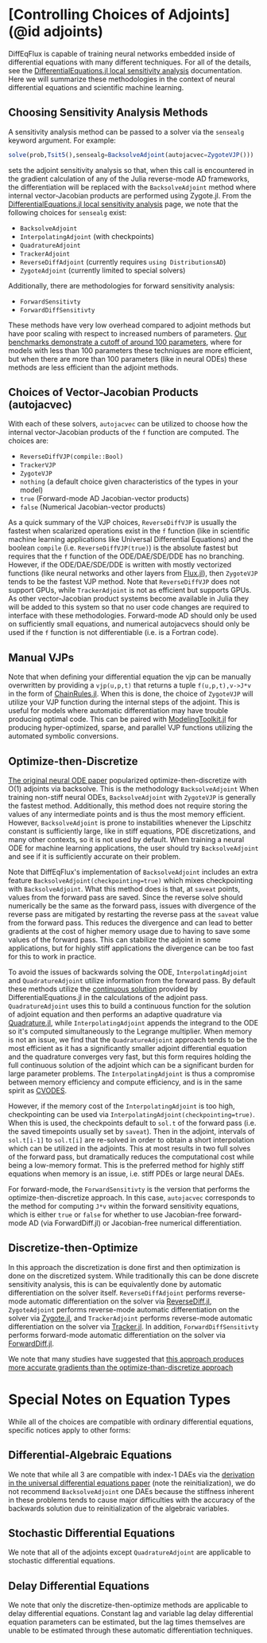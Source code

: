 # [Controlling Choices of Adjoints](@id adjoints)

DiffEqFlux is capable of training neural networks embedded inside of
differential equations with many different techniques. For all of the
details, see the
[DifferentialEquations.jl local sensitivity analysis](https://docs.sciml.ai/latest/analysis/sensitivity/)
documentation. Here we will summarize these methodologies in the
context of neural differential equations and scientific machine learning.

## Choosing Sensitivity Analysis Methods

A sensitivity analysis method can be passed to a solver via the `sensealg`
keyword argument. For example:

```julia
solve(prob,Tsit5(),sensealg=BacksolveAdjoint(autojacvec=ZygoteVJP()))
```

sets the adjoint sensitivity analysis so that, when this call is
encountered in the gradient calculation of any of the Julia reverse-mode
AD frameworks, the differentiation will be replaced with the `BacksolveAdjoint`
method where internal vector-Jacobian products are performed using
Zygote.jl. From the [DifferentialEquations.jl local sensitivity analysis](https://docs.sciml.ai/latest/analysis/sensitivity/)
page, we note that the following choices for `sensealg` exist:

- `BacksolveAdjoint`
- `InterpolatingAdjoint` (with checkpoints)
- `QuadratureAdjoint`
- `TrackerAdjoint`
- `ReverseDiffAdjoint` (currently requires `using DistributionsAD`)
- `ZygoteAdjoint` (currently limited to special solvers)

Additionally, there are methodologies for forward sensitivity analysis:

- `ForwardSensitivty`
- `ForwardDiffSensitivty`

These methods have very low overhead compared to adjoint methods but
have poor scaling with respect to increased numbers of parameters.
[Our benchmarks demonstrate a cutoff of around 100 parameters](https://arxiv.org/abs/1812.01892),
where for models with less than 100 parameters these techniques are more
efficient, but when there are more than 100 parameters (like in neural ODEs)
these methods are less efficient than the adjoint methods.

## Choices of Vector-Jacobian Products (autojacvec)

With each of these solvers, `autojacvec` can be utilized to choose how
the internal vector-Jacobian products of the `f` function are computed.
The choices are:

- `ReverseDiffVJP(compile::Bool)`
- `TrackerVJP`
- `ZygoteVJP`
- `nothing` (a default choice given characteristics of the types in your model)
- `true` (Forward-mode AD Jacobian-vector products)
- `false` (Numerical Jacobian-vector products)

As a quick summary of the VJP choices, `ReverseDiffVJP` is usually the
fastest when scalarized operations exist in the `f` function (like
in scientific machine learning applications like Universal Differential
Equations) and the boolean `compile` (i.e. `ReverseDiffVJP(true)`)
is the absolute fastest but requires that the `f` function of the
ODE/DAE/SDE/DDE has no branching. However, if the ODE/DAE/SDE/DDE
is written with mostly vectorized functions (like neural networks and
other layers from [Flux.jl](https://fluxml.ai/)), then `ZygoteVJP`
tends to be the fastest VJP method. Note that `ReverseDiffVJP` does
not support GPUs, while `TrackerAdjoint` is not as efficient but
supports GPUs. As other vector-Jacobian product systems become available
in Julia they will be added to this system so that no user code changes
are required to interface with these methodologies. Forward-mode AD
should only be used on sufficiently small equations, and numerical
autojacvecs should only be used if the `f` function is not differentiable
(i.e. is a Fortran code).

## Manual VJPs

Note that when defining your differential equation the vjp can be
manually overwritten by providing a `vjp(u,p,t)` that returns a tuple
`f(u,p,t),v->J*v` in the form of [ChainRules.jl](https://www.juliadiff.org/ChainRulesCore.jl/stable/).
When this is done, the choice of `ZygoteVJP` will utilize your VJP
function during the internal steps of the adjoint. This is useful for
models where automatic differentiation may have trouble producing
optimal code. This can be paired with [ModelingToolkit.jl](https://github.com/SciML/ModelingToolkit.jl)
for producing hyper-optimized, sparse, and parallel VJP functions utilizing
the automated symbolic conversions.

## Optimize-then-Discretize

[The original neural ODE paper](https://arxiv.org/abs/1806.07366)
popularized optimize-then-discretize with O(1) adjoints via backsolve.
This is the methodology `BacksolveAdjoint`
When training non-stiff neural ODEs, `BacksolveAdjoint` with `ZygoteVJP`
is generally the fastest method. Additionally, this method does not
require storing the values of any intermediate points and is thus the
most memory efficient. However, `BacksolveAdjoint` is prone
to instabilities whenever the Lipschitz constant is sufficiently large,
like in stiff equations, PDE discretizations, and many other contexts,
so it is not used by default. When training a neural ODE for machine
learning applications, the user should try `BacksolveAdjoint` and see
if it is sufficiently accurate on their problem.

Note that DiffEqFlux's implementation of `BacksolveAdjoint` includes
an extra feature `BacksolveAdjoint(checkpointing=true)` which mixes
checkpointing with `BacksolveAdjoint`. What this method does is that,
at `saveat` points, values from the forward pass are saved. Since the
reverse solve should numerically be the same as the forward pass, issues
with divergence of the reverse pass are mitigated by restarting the
reverse pass at the `saveat` value from the forward pass. This reduces
the divergence and can lead to better gradients at the cost of higher
memory usage due to having to save some values of the forward pass.
This can stabilize the adjoint in some applications, but for highly
stiff applications the divergence can be too fast for this to work in
practice.

To avoid the issues of backwards solving the ODE, `InterpolatingAdjoint`
and `QuadratureAdjoint` utilize information from the forward pass.
By default these methods utilize the [continuous solution](https://docs.sciml.ai/latest/basics/solution/#Interpolations-1)
provided by DifferentialEquations.jl in the calculations of the
adjoint pass. `QuadratureAdjoint` uses this to build a continuous
function for the solution of adjoint equation and then performs an
adaptive quadrature via [Quadrature.jl](https://github.com/SciML/Quadrature.jl),
while `InterpolatingAdjoint` appends the integrand to the ODE so it's
computed simultaneously to the Legrange multiplier. When memory is
not an issue, we find that the `QuadratureAdjoint` approach tends to
be the most efficient as it has a significantly smaller adjoint
differential equation and the quadrature converges very fast, but this
form requires holding the full continuous solution of the adjoint which
can be a significant burden for large parameter problems. The
`InterpolatingAdjoint` is thus a compromise between memory efficiency
and compute efficiency, and is in the same spirit as [CVODES](https://computing.llnl.gov/projects/sundials).

However, if the memory cost of the `InterpolatingAdjoint` is too high,
checkpointing can be used via `InterpolatingAdjoint(checkpointing=true)`.
When this is used, the checkpoints default to `sol.t` of the forward
pass (i.e. the saved timepoints usually set by `saveat`). Then in the
adjoint, intervals of `sol.t[i-1]` to `sol.t[i]` are re-solved in order
to obtain a short interpolation which can be utilized in the adjoints.
This at most results in two full solves of the forward pass, but
dramatically reduces the computational cost while being a low-memory
format. This is the preferred method for highly stiff equations
when memory is an issue, i.e. stiff PDEs or large neural DAEs.

For forward-mode, the `ForwardSensitivty` is the version that performs
the optimize-then-discretize approach. In this case, `autojacvec` corresponds
to the method for computing `J*v` within the forward sensitivity equations,
which is either `true` or `false` for whether to use Jacobian-free
forward-mode AD (via ForwardDiff.jl) or Jacobian-free numerical
differentiation.

## Discretize-then-Optimize

In this approach the discretization is done first and then optimization
is done on the discretized system. While traditionally this can be
done discrete sensitivity analysis, this is can be equivalently done
by automatic differentiation on the solver itself. `ReverseDiffAdjoint`
performs reverse-mode automatic differentiation on the solver via
[ReverseDiff.jl](https://github.com/JuliaDiff/ReverseDiff.jl),
`ZygoteAdjoint` performs reverse-mode automatic
differentiation on the solver via
[Zygote.jl](https://github.com/FluxML/Zygote.jl), and `TrackerAdjoint`
performs reverse-mode automatic differentiation on the solver via
[Tracker.jl](https://github.com/FluxML/Tracker.jl). In addition,
`ForwardDiffSensitivty` performs forward-mode automatic differentiation
on the solver via [ForwardDiff.jl](https://github.com/JuliaDiff/ForwardDiff.jl).

We note that many studies have suggested that [this approach produces
more accurate gradients than the optimize-than-discretize approach](https://arxiv.org/abs/2005.13420)

# Special Notes on Equation Types

While all of the choices are compatible with ordinary differential
equations, specific notices apply to other forms:

## Differential-Algebraic Equations

We note that while all 3 are compatible with index-1 DAEs via the
[derivation in the universal differential equations paper](https://arxiv.org/abs/2001.04385)
(note the reinitialization), we do not recommend `BacksolveAdjoint`
one DAEs because the stiffness inherent in these problems tends to
cause major difficulties with the accuracy of the backwards solution
due to reinitialization of the algebraic variables.

## Stochastic Differential Equations

We note that all of the adjoints except `QuadratureAdjoint` are applicable
to stochastic differential equations.

## Delay Differential Equations

We note that only the discretize-then-optimize methods are applicable
to delay differential equations. Constant lag and variable lag
delay differential equation parameters can be estimated, but the lag
times themselves are unable to be estimated through these automatic
differentiation techniques.
